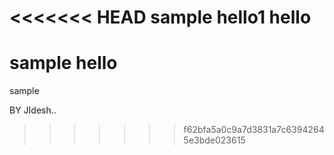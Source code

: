 <<<<<<< HEAD
sample hello1
hello
=======

sample hello
=======
sample

BY JIdesh..
>>>>>>> f62bfa5a0c9a7d3831a7c63942645e3bde023615
